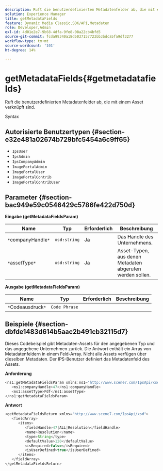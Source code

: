 ```yaml
---
description: Ruft die benutzerdefinierten Metadatenfelder ab, die mit einem Asset verknüpft sind.
solution: Experience Manager
title: getMetadataFields
feature: Dynamic Media Classic,SDK/API,Metadaten
role: Developer,Admin
exl-id: 4d01e2e7-9b68-4dfa-9fe8-08a22cb4bfd5
source-git-commit: fcda99340a18d5037157723bb3bdca5fa9df3277
workflow-type: tm+mt
source-wordcount: '101'
ht-degree: 14%

---
```


# getMetadataFields{#getmetadatafields}

Ruft die benutzerdefinierten Metadatenfelder ab, die mit einem Asset verknüpft sind.

Syntax

## Autorisierte Benutzertypen {#section-e32e481a02674b729bfc5454a6c9ff65}

* `IpsUser`
* `IpsAdmin`
* `IpsCompanyAdmin`
* `ImagePortalAdmin`
* `ImagePortalUser`
* `ImagePortalContrib`
* `ImagePortalContribUser`

## Parameter {#section-bac949e59c0546429c5786fe422d750d}

**Eingabe (getMetadataFieldsParam)**

| Name | Typ | Erforderlich | Beschreibung |
|---|---|---|---|
| `*`companyHandle`*` | `xsd:string` | Ja | Das Handle des Unternehmens. |
| `*`assetType`*` | `xsd:string` | Ja | Asset-Typen, aus denen Metadaten abgerufen werden sollen. |

**Ausgabe (getMetadataFieldsParam)**

| Name | Typ | Erforderlich | Beschreibung |
|---|---|---|---|
| `*`Codeausdruck`*` | `Code Phrase` |  |  |

## Beispiele {#section-dbfde1483d614b5aac2b491cb32115d7}

Dieses Codebeispiel gibt Metadaten-Assets für den angegebenen Typ und das angegebene Unternehmen zurück. Die Antwort enthält ein Array von Metadatenfeldern in einem Feld-Array. Nicht alle Assets verfügen über dieselben Metadaten. Der IPS-Benutzer definiert das Metadatenfeld des Assets.

**Anforderung**

```java
<ns1:getMetadataFieldsParam xmlns:ns1="http://www.scene7.com/IpsApi/xsd">
   <ns1:companyHandle>47</ns1:companyHandle>
   <ns1:assetType>Pdf</ns1:assetType>
</ns1:getMetadataFieldsParam>
```

**Antwort**

```java
<getMetadataFieldsReturn xmlns="http://www.scene7.com/IpsApi/xsd">
   <fieldArray>
      <items>
         <fieldHandle>47|ALL|Resolution</fieldHandle>
         <name>Resolution</name>
         <type>String</type>
         <defaultValue>120</defaultValue>
         <isRequired>false</isRequired>
         <isUserDefined>true</isUserDefined>
      </items>
   </fieldArray>
</getMetadataFieldsReturn>
```
